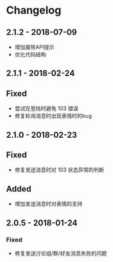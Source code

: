 # Changelog

## 2.1.2 - 2018-07-09

- 增加废除API提示
- 优化代码结构

## 2.1.1 - 2018-02-24

## Fixed
- 尝试在登陆时避免 103 错误
- 修复轮询消息时出现表情时的bug

## 2.1.0 - 2018-02-23

## Fixed

- 修复发送消息时对 103 状态异常的判断

## Added

- 增加发送消息时对表情的支持

## 2.0.5 - 2018-01-24

### Fixed

- 修复发送讨论组/群/好友消息失败的问题